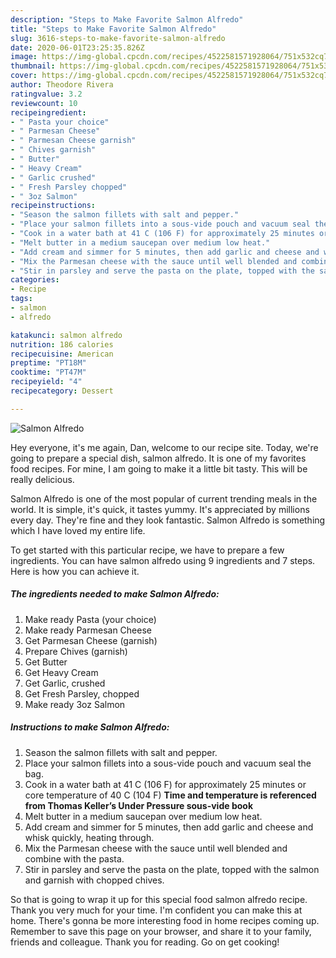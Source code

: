 ```yaml
---
description: "Steps to Make Favorite Salmon Alfredo"
title: "Steps to Make Favorite Salmon Alfredo"
slug: 3616-steps-to-make-favorite-salmon-alfredo
date: 2020-06-01T23:25:35.826Z
image: https://img-global.cpcdn.com/recipes/4522581571928064/751x532cq70/salmon-alfredo-recipe-main-photo.jpg
thumbnail: https://img-global.cpcdn.com/recipes/4522581571928064/751x532cq70/salmon-alfredo-recipe-main-photo.jpg
cover: https://img-global.cpcdn.com/recipes/4522581571928064/751x532cq70/salmon-alfredo-recipe-main-photo.jpg
author: Theodore Rivera
ratingvalue: 3.2
reviewcount: 10
recipeingredient:
- " Pasta your choice"
- " Parmesan Cheese"
- " Parmesan Cheese garnish"
- " Chives garnish"
- " Butter"
- " Heavy Cream"
- " Garlic crushed"
- " Fresh Parsley chopped"
- " 3oz Salmon"
recipeinstructions:
- "Season the salmon fillets with salt and pepper."
- "Place your salmon fillets into a sous-vide pouch and vacuum seal the bag."
- "Cook in a water bath at 41 C (106 F) for approximately 25 minutes or core temperature of 40 C (104 F)  **Time and temperature is referenced from Thomas Keller’s Under Pressure sous-vide book**"
- "Melt butter in a medium saucepan over medium low heat."
- "Add cream and simmer for 5 minutes, then add garlic and cheese and whisk quickly, heating through."
- "Mix the Parmesan cheese with the sauce until well blended and combine with the pasta."
- "Stir in parsley and serve the pasta on the plate, topped with the salmon and garnish with chopped chives."
categories:
- Recipe
tags:
- salmon
- alfredo

katakunci: salmon alfredo 
nutrition: 186 calories
recipecuisine: American
preptime: "PT18M"
cooktime: "PT47M"
recipeyield: "4"
recipecategory: Dessert

---
```



![Salmon Alfredo](https://img-global.cpcdn.com/recipes/4522581571928064/751x532cq70/salmon-alfredo-recipe-main-photo.jpg)

Hey everyone, it's me again, Dan, welcome to our recipe site. Today, we're going to prepare a special dish, salmon alfredo. It is one of my favorites food recipes. For mine, I am going to make it a little bit tasty. This will be really delicious.

Salmon Alfredo is one of the most popular of current trending meals in the world. It is simple, it's quick, it tastes yummy. It's appreciated by millions every day. They're fine and they look fantastic. Salmon Alfredo is something which I have loved my entire life.




To get started with this particular recipe, we have to prepare a few ingredients. You can have salmon alfredo using 9 ingredients and 7 steps. Here is how you can achieve it.

<!--inarticleads1-->

##### The ingredients needed to make Salmon Alfredo:

1. Make ready  Pasta (your choice)
1. Make ready  Parmesan Cheese
1. Get  Parmesan Cheese (garnish)
1. Prepare  Chives (garnish)
1. Get  Butter
1. Get  Heavy Cream
1. Get  Garlic, crushed
1. Get  Fresh Parsley, chopped
1. Make ready  3oz Salmon




<!--inarticleads2-->

##### Instructions to make Salmon Alfredo:

1. Season the salmon fillets with salt and pepper.
1. Place your salmon fillets into a sous-vide pouch and vacuum seal the bag.
1. Cook in a water bath at 41 C (106 F) for approximately 25 minutes or core temperature of 40 C (104 F)  **Time and temperature is referenced from Thomas Keller’s Under Pressure sous-vide book**
1. Melt butter in a medium saucepan over medium low heat.
1. Add cream and simmer for 5 minutes, then add garlic and cheese and whisk quickly, heating through.
1. Mix the Parmesan cheese with the sauce until well blended and combine with the pasta.
1. Stir in parsley and serve the pasta on the plate, topped with the salmon and garnish with chopped chives.




So that is going to wrap it up for this special food salmon alfredo recipe. Thank you very much for your time. I'm confident you can make this at home. There's gonna be more interesting food in home recipes coming up. Remember to save this page on your browser, and share it to your family, friends and colleague. Thank you for reading. Go on get cooking!
